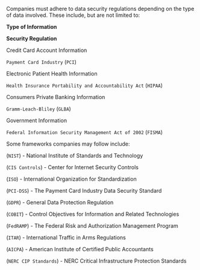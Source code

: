 Companies must adhere to data security regulations depending on the type of data involved. These include, but are not limited to:

**Type of Information**

**Security Regulation**

Credit Card Account Information

`Payment Card Industry` (`PCI`)

Electronic Patient Health Information

`Health Insurance Portability and Accountability Act` (`HIPAA`)

Consumers Private Banking Information

`Gramm-Leach-Bliley` (`GLBA`)

Government Information

`Federal Information Security Management Act of 2002` (`FISMA`)

Some frameworks companies may follow include:

(`NIST`) - National Institute of Standards and Technology

(`CIS Controls`) - Center for Internet Security Controls

(`ISO`) - International Organization for Standardization

(`PCI-DSS`) - The Payment Card Industry Data Security Standard

(`GDPR`) - General Data Protection Regulation

(`COBIT`) - Control Objectives for Information and Related Technologies

(`FedRAMP`) - The Federal Risk and Authorization Management Program

(`ITAR`) - International Traffic in Arms Regulations

(`AICPA`) - American Institute of Certified Public Accountants

(`NERC CIP Standards`) - NERC Critical Infrastructure Protection Standards